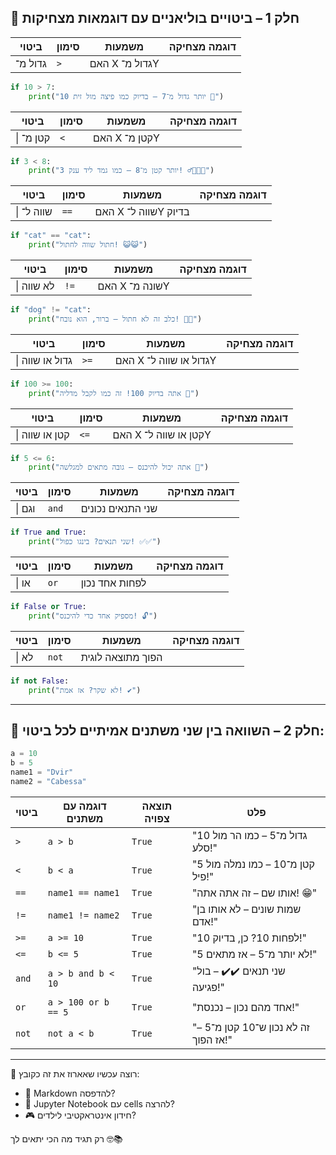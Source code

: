 ## 🔹 חלק 1 – ביטויים בוליאניים עם דוגמאות מצחיקות

| ביטוי   | סימון | משמעות         | דוגמה מצחיקה |
| ------- | ----- | -------------- | ------------ |
| גדול מ־ | `>`   | האם X גדול מ־Y |              |

```python
if 10 > 7:
    print("10 יותר גדול מ־7 – בדיוק כמו פיצה מול זית 🍕")  
```


| ביטוי   | סימון | משמעות         | דוגמה מצחיקה |
| ------- | ----- | -------------- | ------------ |
\| קטן מ־ | `<` | האם X קטן מ־Y |

```python
if 3 < 8:
    print("3 יותר קטן מ־8 – כמו גמד ליד ענק! 🧍‍♂️👨‍🦰")  
```


| ביטוי   | סימון | משמעות         | דוגמה מצחיקה |
| ------- | ----- | -------------- | ------------ |
\| שווה ל־ | `==` | האם X שווה ל־Y בדיוק |

```python
if "cat" == "cat":
    print("חתול שווה לחתול! 😺😺")  
```


| ביטוי   | סימון | משמעות         | דוגמה מצחיקה |
| ------- | ----- | -------------- | ------------ |
\| לא שווה | `!=` | האם X שונה מ־Y |

```python
if "dog" != "cat":
    print("כלב זה לא חתול – ברור, הוא נובח! 🐶🙀")  
```


| ביטוי   | סימון | משמעות         | דוגמה מצחיקה |
| ------- | ----- | -------------- | ------------ |
\| גדול או שווה | `>=` | האם X גדול או שווה ל־Y |

```python
if 100 >= 100:
    print("אתה בדיוק 100! זה כמו לקבל מדליה 🏅")  
```


| ביטוי   | סימון | משמעות         | דוגמה מצחיקה |
| ------- | ----- | -------------- | ------------ |
\| קטן או שווה | `<=` | האם X קטן או שווה ל־Y |

```python
if 5 <= 6:
    print("אתה יכול להיכנס – גובה מתאים למגלשה 🎢")  
```


| ביטוי   | סימון | משמעות         | דוגמה מצחיקה |
| ------- | ----- | -------------- | ------------ |
\| וגם | `and` | שני התנאים נכונים |

```python
if True and True:
    print("שני תנאים? בינגו כפול! ✅✅")  
```


| ביטוי   | סימון | משמעות         | דוגמה מצחיקה |
| ------- | ----- | -------------- | ------------ |
\| או | `or` | לפחות אחד נכון |

```python
if False or True:
    print("מספיק אחד כדי להיכנס! 🔓")  
```


| ביטוי   | סימון | משמעות         | דוגמה מצחיקה |
| ------- | ----- | -------------- | ------------ |
\| לא | `not` | הפוך מתוצאה לוגית |

```python
if not False:
    print("לא שקר? אז אמת! ✔️")  
```

---

## 🔸 חלק 2 – השוואה בין שני משתנים אמיתיים לכל ביטוי:

```python
a = 10
b = 5
name1 = "Dvir"
name2 = "Cabessa"
```

| ביטוי | דוגמה עם משתנים     | תוצאה צפויה | פלט                                  |
| ----- | ------------------- | ----------- | ------------------------------------ |
| `>`   | `a > b`             | `True`      | "10 גדול מ־5 – כמו הר מול סלע!"      |
| `<`   | `b < a`             | `True`      | "5 קטן מ־10 – כמו נמלה מול פיל!"     |
| `==`  | `name1 == name1`    | `True`      | "אותו שם – זה אתה אתה! 😁"           |
| `!=`  | `name1 != name2`    | `True`      | "שמות שונים – לא אותו בן אדם!"       |
| `>=`  | `a >= 10`           | `True`      | "10 לפחות 10? כן, בדיוק!"            |
| `<=`  | `b <= 5`            | `True`      | "5 לא יותר מ־5 – אז מתאים!"          |
| `and` | `a > b and b < 10`  | `True`      | "שני תנאים ✔️✔️ – בול פגיעה!"        |
| `or`  | `a > 100 or b == 5` | `True`      | "אחד מהם נכון – נכנסת!"              |
| `not` | `not a < b`         | `True`      | "זה לא נכון ש־10 קטן מ־5 – אז הפוך!" |

---

🎁 רוצה עכשיו שאארוז את זה כקובץ:

* 📄 Markdown להדפסה?
* 📘 Jupyter Notebook עם cells להרצה?
* 🎮 חידון אינטראקטיבי לילדים?

רק תגיד מה הכי יתאים לך 🤓📚
